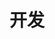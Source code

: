 ---
title: 开发
description: 编程开发
image: hips.svg

# Badge style
style:
    background: "#2196f3"
    color: "#fff"
---